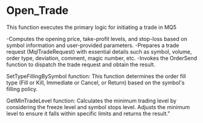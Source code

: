 # Open_Trade
 This function executes the primary logic for initiating a trade in MQ5

-Computes the opening price, take-profit levels, and stop-loss based on symbol information and user-provided parameters.
-Prepares a trade request (MqlTradeRequest) with essential details such as symbol, volume, order type, deviation, comment, magic number, etc.
-Invokes the OrderSend function to dispatch the trade request and obtain the result.

SetTypeFillingBySymbol function:
This function determines the order fill type (Fill or Kill, Immediate or Cancel, or Return) based on the symbol's filling policy.

GetMinTradeLevel function:
Calculates the minimum trading level by considering the freeze level and symbol stops level. Adjusts the minimum level to ensure it falls within specific limits and returns the result."
